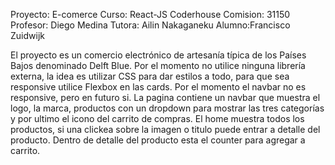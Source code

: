Proyecto: E-comerce
Curso:  React-JS Coderhouse 
Comision: 31150
Profesor: Diego Medina
Tutora: Ailin Nakaganeku
Alumno:Francisco Zuidwijk


El proyecto es un comercio electrónico de artesanía típica de los Países Bajos denominado Delft Blue.
Por el momento no utilice ninguna librería externa, la idea es utilizar CSS para dar estilos a todo, para que sea responsive utilice Flexbox en las cards.
Por el momento el navbar no es responsive, pero en futuro si.
La pagina contiene un navbar que muestra el logo, la marca, productos con un dropdown para mostrar las tres categorías y por ultimo el icono del carrito de compras.
El home muestra todos los productos, si una clickea sobre la imagen o titulo puede entrar a detalle del producto.
Dentro de detalle del producto esta el counter para agregar a carrito.
